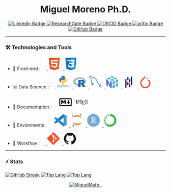 

<!-- 
### Hi there 👋
<img srcc="" width="100"/>
-->

<div id="header" align="center">
  <h1>Miguel Moreno Ph.D.</h1>
  <div id="badges">
    <a href="https://www.linkedin.com/in/miguel-math/">
      <img src="https://img.shields.io/badge/LinkedIn-blue?logo=linkedin&logoColor=white&style=plastic" alt="LinkedIn Badge"/>
    </a>
    <a href="https://www.researchgate.net/profile/Miguel-Moreno-34">
      <img src="https://img.shields.io/badge/ResearchGate-9cf?logo=ResearchGate&logoColor=white&style=plastic" alt="ResearchGate Badge"/>
    </a>
    <a href="https://orcid.org/0000-0001-5180-2327">
     <img src="https://img.shields.io/badge/ORCID-green?logo=ORCID&logoColor=white&style=plastic" alt="ORCID Badge"/>
    </a>
    <a href="https://arxiv.org/search/math?query=Moreno%2C+Miguel&searchtype=author&abstracts=show&order=-announced_date_first&size=50">
      <img src="https://img.shields.io/badge/arXiv-red?logo=arXiv&logoColor=white&style=plastic" alt="arXiv Badge"/>
    </a>
    <a href="https://github.com/Miguelwan?tab=repositories">
     <img src="https://img.shields.io/badge/GitHub-white?logo=GitHub&logoColor=black&style=plastic" alt="GitHub Badge"/>
    </a>
  </div>

</div>

---

### 🛠️ Technologies and Tools
<div>

  - :art: Front-end : &nbsp;&nbsp;&nbsp;&nbsp;<a href="https://en.wikipedia.org/wiki/HTML">
  <img src="https://github.com/devicons/devicon/blob/master/icons/html5/html5-original.svg" alt="HTML" width="40" height="40"/></a>&nbsp;&nbsp;<a href="https://en.wikipedia.org/wiki/CSS">
  <img src="https://github.com/devicons/devicon/blob/master/icons/css3/css3-original.svg" alt="CSS" width="40" height="40"/></a>
  
  - :bar_chart: Data Science : &nbsp;&nbsp;&nbsp;&nbsp;<a href="https://en.wikipedia.org/wiki/Python_(programming_language)">
    <img src="https://github.com/devicons/devicon/blob/master/icons/python/python-original-wordmark.svg" alt="Python" width="40" height="40"/></a>&nbsp;&nbsp;<a href="https://en.wikipedia.org/wiki/R_(programming_language)">
    <img src="https://github.com/devicons/devicon/blob/master/icons/r/r-original.svg" alt="R" width="40" height="40"/></a>&nbsp;&nbsp;<a href="https://en.wikipedia.org/wiki/MySQL">
    <img src="https://github.com/devicons/devicon/blob/master/icons/mysql/mysql-original.svg" alt="MySQL" width="40" height="40"/></a>&nbsp;&nbsp;<a href="https://en.wikipedia.org/wiki/NumPy">
    <img src="https://github.com/devicons/devicon/blob/master/icons/numpy/numpy-original.svg" alt="NumPy" width="40" height="40"/></a>&nbsp;&nbsp;<a href="https://en.wikipedia.org/wiki/Pandas_(software)">
    <img src="https://github.com/devicons/devicon/blob/master/icons/pandas/pandas-original.svg" alt="Pandas" width="40" height="40"/></a>&nbsp;&nbsp;<a href="https://en.wikipedia.org/wiki/PyTorch">
    <img src="https://github.com/devicons/devicon/blob/master/icons/pytorch/pytorch-original.svg" alt="Pytorch" width="40" height="40"/></a>
  
  - :book: Documentation : &nbsp;&nbsp;&nbsp;&nbsp;<a href="https://en.wikipedia.org/wiki/Markdown">
    <img src="https://github.com/devicons/devicon/blob/master/icons/markdown/markdown-original.svg" alt="Markdown" width="40" height="40"/></a>&nbsp;&nbsp;<a href="https://en.wikipedia.org/wiki/LaTeX">
    <img src="https://github.com/devicons/devicon/blob/master/icons/latex/latex-original.svg" alt="Latex" width="40" height="40"/></a>
  
  - :seedling: Envionments : &nbsp;&nbsp;&nbsp;&nbsp; <a href="https://en.wikipedia.org/wiki/Visual_Studio_Code">
    <img src="https://github.com/devicons/devicon/blob/master/icons/vscode/vscode-original.svg" alt="VSCode" width="40" height="40"/></a>&nbsp;&nbsp;<a href="https://en.wikipedia.org/wiki/Project_Jupyter">
    <img src="https://github.com/devicons/devicon/blob/master/icons/jupyter/jupyter-original.svg" alt="Jupyter" width="40" height="40"/></a>&nbsp;&nbsp;<a href="https://en.wikipedia.org/wiki/RStudio">
    <img src="https://github.com/devicons/devicon/blob/master/icons/rstudio/rstudio-original.svg" alt="Rstudio" width="40" height="40"/></a>&nbsp;&nbsp;<a href="https://en.wikipedia.org/wiki/Anaconda_(Python_distribution)">
    <img src="https://github.com/devicons/devicon/blob/master/icons/anaconda/anaconda-original.svg" alt="Anaconda" width="40" height="40"/></a>
  
  - :rocket: Workflow : &nbsp;&nbsp;&nbsp;&nbsp;<a href="https://en.wikipedia.org/wiki/Git">
    <img src="https://github.com/devicons/devicon/blob/master/icons/git/git-original.svg" alt="Git" width="40" height="40"/></a>&nbsp;&nbsp;<a href="https://en.wikipedia.org/wiki/GitHub">
    <img src="https://github.com/devicons/devicon/blob/master/icons/github/github-original.svg" alt="GitHub" width="40" height="40"/></a>
  
</div>

---

### :zap: Stats 


  [![GitHub Streak](http://github-readme-streak-stats.herokuapp.com?user=Miguelwan&theme=tokyonight&hide_border=false&border_radius=8&background=000000)](https://git.io/streak-stats)
  [![Top Lang](https://github-readme-stats.vercel.app/api/top-langs/?username=Miguelwan&layout=compact&theme=tokyonight)](https://github.com/anuraghazra/github-readme-stats)
  [![Top Lang](https://github-readme-stats.vercel.app/api?username=Miguelwan&layout=compact&theme=tokyonight)](https://github.com/anuraghazra/github-readme-stats)
  


<div id="Fotter" align="center">
  <a href="https://www.miguelmath.com">
    <img src="https://img.shields.io/badge/MiguelMath-green&style=plastic" alt="MiguelMath"/>&nbsp;
  </a>
  <img src="https://komarev.com/ghpvc/?username=Miguelwan&style=flat-square&color=blue" alt=""/>
</div>

<!--

**Miguelwan/Miguelwan** is a ✨ _special_ ✨ repository because its `README.md` (this file) appears on your GitHub profile.

Here are some ideas to get you started:

- 🔭 I’m currently working on ...
- 🌱 I’m currently learning ...
- 👯 I’m looking to collaborate on ...
- 🤔 I’m looking for help with ...
- 💬 Ask me about ...
- 📫 How to reach me: ...
- 😄 Pronouns: ...
- ⚡ Fun fact: ...
-->
